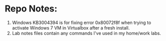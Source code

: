 # Repo Notes:
1. Windows KB3004394 is for fixing error 0x80072f8f when trying to activate Windows 7 VM in Virtualbox after a fresh install.
2. Lab notes files contain any commands I've used in my home/work labs.
